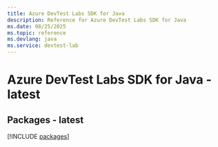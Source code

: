 ```yaml
---
title: Azure DevTest Labs SDK for Java
description: Reference for Azure DevTest Labs SDK for Java
ms.date: 08/25/2025
ms.topic: reference
ms.devlang: java
ms.service: devtest-lab
---
```

# Azure DevTest Labs SDK for Java - latest
## Packages - latest
[!INCLUDE [packages](devtest-labs-index.md)]